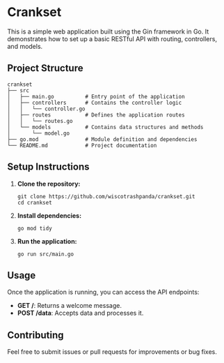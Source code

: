# Crankset

This is a simple web application built using the Gin framework in Go. It demonstrates how to set up a basic RESTful API with routing, controllers, and models.

## Project Structure

```
crankset
├── src
│   ├── main.go          # Entry point of the application
│   ├── controllers      # Contains the controller logic
│   │   └── controller.go
│   ├── routes           # Defines the application routes
│   │   └── routes.go
│   └── models           # Contains data structures and methods
│       └── model.go
├── go.mod               # Module definition and dependencies
└── README.md            # Project documentation
```

## Setup Instructions

1. **Clone the repository:**
   ```
   git clone https://github.com/wiscotrashpanda/crankset.git
   cd crankset
   ```

2. **Install dependencies:**
   ```
   go mod tidy
   ```

3. **Run the application:**
   ```
   go run src/main.go
   ```

## Usage

Once the application is running, you can access the API endpoints:

- **GET /**: Returns a welcome message.
- **POST /data**: Accepts data and processes it.

## Contributing

Feel free to submit issues or pull requests for improvements or bug fixes.